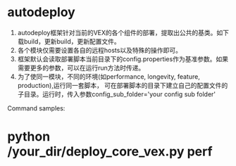 # autodeploy

1. autodeploy框架针对当前的VEX的各个组件的部署，提取出公共的基类。如下载build，更新build，更新配置文件。
2. 各个模块仅需要设置各自的远程hosts以及特殊的操作即可。
3. 框架默认会读取部署脚本当前目录下的config.properties作为基准参数。如果需要更多的参数，可以在运行run方法时传递。
4. 为了使同一模块，不同的环境(如performance, longevity, feature, production),运行同一套脚本， 可在部署脚本的目录下建立自己的配置文件的子目录。运行时，传入参数config_sub_folder='your config sub folder'

Command samples:
# python /your_dir/deploy_core_vex.py perf
